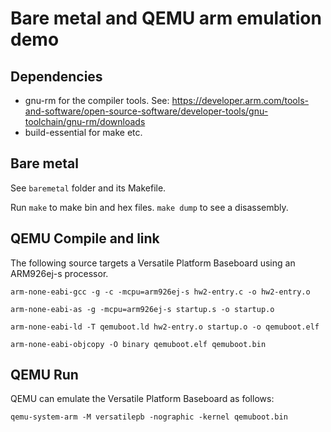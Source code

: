 # Bare metal and QEMU arm emulation demo

## Dependencies
- gnu-rm for the compiler tools.
 See: https://developer.arm.com/tools-and-software/open-source-software/developer-tools/gnu-toolchain/gnu-rm/downloads
- build-essential for make etc.

## Bare metal
See `baremetal` folder and its Makefile.

Run `make` to make bin and hex files. `make dump` to see a disassembly.

## QEMU Compile and link
The following source targets a Versatile Platform Baseboard
using an ARM926ej-s processor.

```
arm-none-eabi-gcc -g -c -mcpu=arm926ej-s hw2-entry.c -o hw2-entry.o

arm-none-eabi-as -g -mcpu=arm926ej-s startup.s -o startup.o

arm-none-eabi-ld -T qemuboot.ld hw2-entry.o startup.o -o qemuboot.elf

arm-none-eabi-objcopy -O binary qemuboot.elf qemuboot.bin
```
## QEMU Run
QEMU can emulate the Versatile Platform Baseboard as follows:
```
qemu-system-arm -M versatilepb -nographic -kernel qemuboot.bin
```

